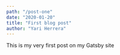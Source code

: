 ```yaml
---
path: "/post-one"
date: "2020-01-20"
title: "First blog post"
author: "Yari Herrera"
---
```


This is my very first post on my Gatsby site
